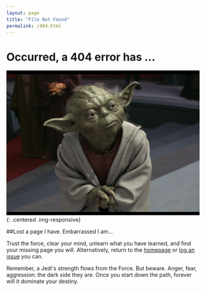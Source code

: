 ```yaml
---
layout: page
title: "File Not Found"
permalink: /404.html
---
```

# Occurred, a 404 error has ...

![Master Yoda is Disappointed](/img/master-yoda-404.jpg){: .centered .img-responsive}

##Lost a page I have.  Embarrassed I am...

Trust the force, clear your mind, unlearn what you have learned, and find your missing page you will.  Alternatively, return to the [homepage][1] or [log an issue][2] you can.

Remember, a Jedi's strength flows from the Force.  But beware.  Anger, fear, aggression: the dark side they are.  Once you start down the path, forever will it dominate your destiny.

[1]: /
[2]: https://github.com/armstrap/armstrap.github.io/issues
